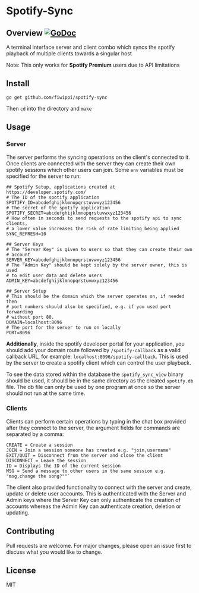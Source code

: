 # Spotify-Sync
## Overview [![GoDoc](https://godoc.org/github.com/fiwippi/spotify-sync?status.svg)](https://godoc.org/github.com/fiwippi/spotify-sync)
A terminal interface server and client combo which syncs the spotify playback of multiple clients towards a singular host

Note: This only works for **Spotify Premium** users due to API limitations

## Install
```
go get github.com/fiwippi/spotify-sync
```
Then `cd` into the directory and `make`

## Usage
### Server
The server performs the syncing operations on the client's connected to it. Once clients are connected with the server 
they can create their own spotify sessions which other users can join. Some `env` variables must be specified 
for the server to run:
```dotenv
## Spotify Setup, applications created at https://developer.spotify.com/
# The ID of the spotify application
SPOTIFY_ID=abcdefghijklmnopqrstuvwxyz123456
# The secret of the spotify application
SPOTIFY_SECRET=abcdefghijklmnopqrstuvwxyz123456
# How often in seconds to send requests to the spotify api to sync clients, 
# a lower value increases the risk of rate limiting being applied 
SYNC_REFRESH=10

## Server Keys
# The "Server Key" is given to users so that they can create their own 
# account
SERVER_KEY=abcdefghijklmnopqrstuvwxyz123456
# The "Admin Key" should be kept solely by the server owner, this is used
# to edit user data and delete users
ADMIN_KEY=abcdefghijklmnopqrstuvwxyz123456

## Server Setup
# This should be the domain which the server operates on, if needed then
# port numbers should also be specified, e.g. if you used port forwarding
# without port 80. 
DOMAIN=localhost:8096
# The port for the server to run on locally
PORT=8096
```
**Additionally**, inside the spotify developer portal for your application, you should add your domain route followed
by `/spotify-callback` as a valid callback URL, for example: `localhost:8096/spotify-callback`. This is used by the
server to create a spotify client which can control the user playback.

To see the data stored within the database the `spotify_sync_view` binary should be used, it should be in the same 
directory as the created `spotify.db` file. The db file can only be used by one program at once so the server should not run at the same time. 

### Clients
Clients can perform certain operations by typing in the chat box provided after they connect to the server,
the argument fields for commands are separated by a comma:
```dotenv
CREATE = Create a session
JOIN = Join a session someone has created e.g. "join,username"
EXIT/QUIT = Disconnect from the server and close the client
DISCONNECT = Leave the session
ID = Displays the ID of the current session
MSG = Send a message to other users in the same session e.g. "msg,change the song?""`
```
The client also provided functionality to connect with the server and create, update or delete user accounts. 
This is authenticated with the Server and Admin keys where the Server Key can only authenticate the creation of
accounts whereas the Admin Key can authenticate creation, deletion or updating. 

## Contributing
Pull requests are welcome. For major changes, please open an issue first to discuss what you would like to change.

## License

MIT